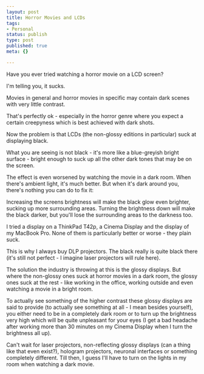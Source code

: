 ```yaml
---
layout: post
title: Horror Movies and LCDs
tags:
- Personal
status: publish
type: post
published: true
meta: {}

---
```

<p>Have you ever tried watching a horror movie on a LCD screen?</p>
<p>I'm telling you, it sucks.</p>
<p>Movies in general and horror movies in specific may contain dark scenes with very little contrast.</p>
<p>That's perfectly ok - especially in the horror genre where you expect a certain creepyness which is best achieved with dark shots.</p>
<p>Now the problem is that LCDs (the non-glossy editions in particular) suck at displaying black.</p>
<p>What you are seeing is not black - it's more like a blue-greyish bright surface - bright enough to suck up all the other dark tones that may be on the screen.</p>
<p>The effect is even worsened by watching the movie in a dark room. When there's ambient light, it's much better. But when it's dark around you, there's nothing you can do to fix it:</p>
<p>Increasing the screens brightness will make the black glow even brighter, sucking up more surrounding areas. Turning the brightness down will make the black darker, but you'll lose the surrounding areas to the darkness too.</p>
<p>I tried a display on a ThinkPad T42p, a Cinema Display and the display of my MacBook Pro. None of them is particularly better or worse - they plain suck.</p>
<p>This is why I always buy DLP projectors. The black really is quite black there (it's still not perfect - I imagine laser projectors will rule here).</p>
<p>The solution the industry is throwing at this is the glossy displays. But where the non-glossy ones suck at horror movies in a dark room, the glossy ones suck at the rest - like working in the office, working outside and even watching a movie in a bright room.</p>
<p>To actually see something of the higher contrast these glossy displays are said to provide (to actually see something at all - I mean besides yourself), you either need to be in a completely dark room or to turn up the brightness very high which will be quite unpleasant for your eyes (I get a bad headache after working more than 30 minutes on my Cinema Display when I turn the brightness all up).</p>
<p>Can't wait for laser projectors, non-reflecting glossy displays (can a thing like that even exist?), hologram projectors, neuronal interfaces or something completely different. Till then, I guess I'll have to turn on the lights in my room when watching a dark movie.</p>
